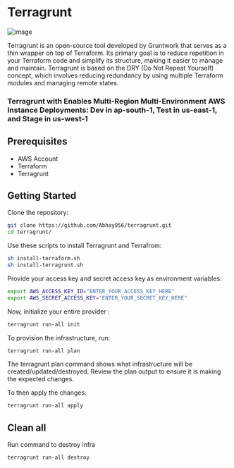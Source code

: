 # Terragrunt
![image](https://github.com/Abhay956/terragrunt/assets/132220412/5b9c6313-b3c8-4a6f-a8ba-ae05180ba6bb)



Terragrunt is an open-source tool developed by Gruntwork that serves as a thin wrapper on top of Terraform. Its primary goal is to reduce repetition in your Terraform code and simplify its structure, making it easier to manage and maintain. Terragrunt is based on the DRY (Do Not Repeat Yourself) concept, which involves reducing redundancy by using multiple Terraform modules and managing remote states.

 
### Terragrunt with Enables Multi-Region Multi-Environment AWS Instance Deployments: Dev in ap-south-1, Test in us-east-1, and Stage in us-west-1 


## Prerequisites

- AWS Account
- Terraform
- Terragrunt

## Getting Started

Clone the repository:
   ```bash
git clone https://github.com/Abhay956/terragrunt.git
cd terragrunt/
```
Use these scripts to install Terragrunt and Terrafrom:
```bash
sh install-terraform.sh
sh install-terragrunt.sh 
```
Provide your access key and secret access key as environment variables:
```bash
export AWS_ACCESS_KEY_ID="ENTER_YOUR_ACCESS_KEY_HERE"
export AWS_SECRET_ACCESS_KEY="ENTER_YOUR_SECRET_KEY_HERE"
```
Now, initialize your entire provider :
```bash
terragrunt run-all init
```
 
To provision the infrastructure, run: 
```bash
terragrunt run-all plan
```
The terragrunt plan command shows what infrastructure will be created/updated/destroyed. Review the plan output to ensure it is making the expected changes.

To then apply the changes:
```bash
terragrunt run-all apply
```
## Clean all

Run command to destroy infra
```bash
terragrunt run-all destroy
```
